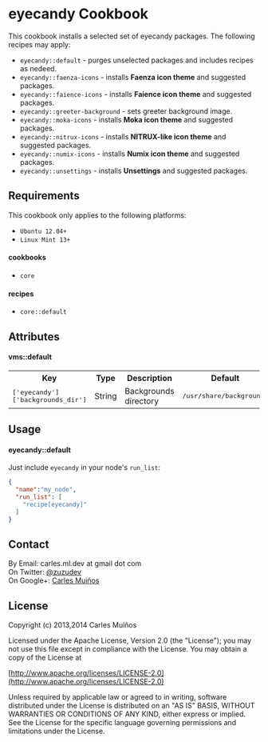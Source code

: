 # eyecandy Cookbook

This cookbook installs a selected set of eyecandy packages.
The following recipes may apply:

- `eyecandy::default`            - purges unselected packages and includes recipes as nedeed.
- `eyecandy::faenza-icons`       - installs __Faenza icon theme__ and suggested packages.
- `eyecandy::faience-icons`      - installs __Faience icon theme__ and suggested packages.
- `eyecandy::greeter-background` - sets greeter background image.
- `eyecandy::moka-icons`         - installs __Moka icon theme__ and suggested packages.
- `eyecandy::nitrux-icons`       - installs __NITRUX-like icon theme__ and suggested packages.
- `eyecandy::numix-icons`        - installs __Numix icon theme__ and suggested packages.
- `eyecandy::unsettings`         - installs __Unsettings__ and suggested packages.


## Requirements

This cookbook only applies to the following platforms:  
- `Ubuntu 12.04+`
- `Linux Mint 13+`

#### cookbooks
- `core`

#### recipes
- `core::default`


## Attributes

#### vms::default
<table>
  <tr>
    <th>Key</th>
    <th>Type</th>
    <th>Description</th>
    <th>Default</th>
  </tr>
  <tr>
    <td><tt>['eyecandy']['backgrounds_dir']</tt></td>
    <td>String</td>
    <td>Backgrounds directory</td>
    <td><tt>/usr/share/backgrounds</tt></td>
  </tr>
</table>


## Usage

#### eyecandy::default
Just include `eyecandy` in your node's `run_list`:

```json
{
  "name":"my_node",
  "run_list": [
    "recipe[eyecandy]"
  ]
}
```


## Contact

By Email:   carles.ml.dev at gmail dot com  
On Twitter: [@zuzudev](https://twitter.com/zuzudev)  
On Google+: [Carles Muiños](https://plus.google.com/109480759201585988691)


## License

Copyright (c) 2013,2014 Carles Muiños

Licensed under the Apache License, Version 2.0 (the "License");
you may not use this file except in compliance with the License.
You may obtain a copy of the License at

[http://www.apache.org/licenses/LICENSE-2.0](http://www.apache.org/licenses/LICENSE-2.0)

Unless required by applicable law or agreed to in writing, software
distributed under the License is distributed on an "AS IS" BASIS,
WITHOUT WARRANTIES OR CONDITIONS OF ANY KIND, either express or implied.
See the License for the specific language governing permissions and
limitations under the License.

